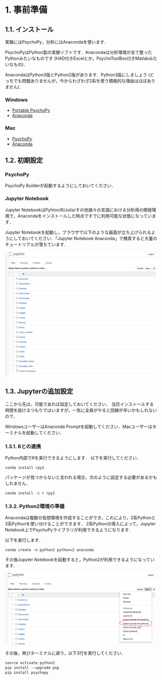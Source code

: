# 1. 事前準備

## 1.1. インストール

実験にはPsychoPy，分析にはAnacondaを使います．

PsychoPyはPython製の実験ソフトです．Anacondaは分析環境が全て整ったPythonみたいなものです (HAD付きExcelとか，PsychoToolBox付きMatlabみたいなもの)．

AnacondaはPython3版とPython2版があります．Python3版にしましょう (どっちでも問題ありませんが，今からわざわざ2系を使う積極的な理由はほぼありません)．

### Windows

* [Portable PsychoPy](http://www.s12600.net/psy/etc/python.html)
* [Anaconda](https://www.continuum.io/downloads#windows)

### Mac

* [PsychoPy](http://psychopy.org/installation.html)
* [Anaconda](https://www.continuum.io/downloads#osx)

## 1.2. 初期設定

### PsychoPy

PsychoPy Builderが起動するようにしておいてください．

### Jupyter Notebook

Jupyter NotebookはPyhton/R/Julia/その他諸々の言語における分析用の開発環境で，Anacondaをインストールした時点ですでに利用可能な状態になっています．

Jupyter Notebookを起動し，ブラウザで以下のような画面が立ち上げられるようにしておいてください．「Jupyter Notebook Anaconda」で検索すると大量のチュートリアルが落ちています．

![fig1.1](images/fig1.1.png)

## 1.3. Jupyterの追加設定

ここから先は，可能であれば設定しておいてください．
当日インストールする時間を設けるつもりではいますが，一気に全員がやると回線が辛いかもしれないので．

WindowsユーザーはAnaconda Promptを起動してください．Macユーザーはターミナルを起動してください．

### 1.3.1. Rとの連携

Python内部でRを実行できるようにします．
以下を実行してください．

```
conda install rpy2
```

パッケージが見つからないと言われる場合，次のように設定する必要があるかもしれません．

```
conda install -c r rpy2
```

### 1.3.2. Python2環境の準備

Anacondaは複数の仮想環境を作成することができ，これにより，2系Pythonと3系Pythonを使い分けることができます．
2系Pythonの導入によって，Jupyter Notebook上でPsychoPyライブラリが利用できるようになります．

以下を実行します．

```
conda create -n python2 python=2 anaconda
```

その後Jupyter Notebookを起動すると，Python2が利用できるようになっています．

![fig1.2](images/fig1.2.png)

その後，再びターミナルに戻り，以下3行を実行してください．

```
source activate python2
pip install --upgrade pip
pip install psychopy
```
